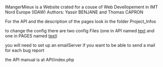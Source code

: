IMangerMieux is a Website crated for a couse of Web Devellopement in IMT Nord Europe (IDAW)
Authors: Yassir BENJANE and Thomas CAPRON

For the API and the description of the pages look in the folder Project_Infos

to change the config there are two config Files (one in API named [text](ConfigAPI.php) and one in PAGES named [text](ConfigFrontEnd.php))

you will need to set up an emailServer if you want to be able to send a mail for each bug report

the API manual is at API/index.php